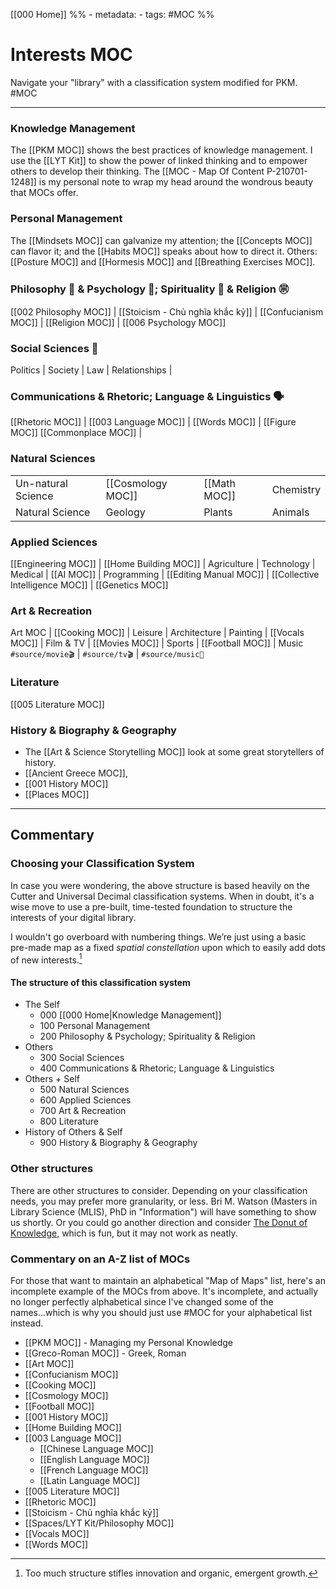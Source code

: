 [[000 Home]]
%% - metadata:
	- tags: #MOC %% 
# Interests MOC
Navigate your "library" with a classification system modified for PKM. #MOC

---
### Knowledge Management
The [[PKM MOC]] shows the best practices of knowledge management. I use the [[LYT Kit]] to show the power of linked thinking and to empower others to develop their thinking. The [[MOC - Map Of Content P-210701-1248]] is my personal note to wrap my head around the wondrous beauty that MOCs offer.

### Personal Management
The [[Mindsets MOC]] can galvanize my attention; the [[Concepts MOC]] can flavor it; and the [[Habits MOC]] speaks about how to direct it. Others: [[Posture MOC]] and [[Hormesis MOC]] and [[Breathing Exercises MOC]].

### Philosophy 🤔 & Psychology 🧠; Spirituality 🙏 & Religion ㊪
[[002 Philosophy MOC]] | [[Stoicism - Chủ nghĩa khắc kỷ]] | [[Confucianism MOC]] |
[[Religion MOC]] | [[006 Psychology MOC]]

### Social Sciences 👥
Politics | Society | Law | Relationships | 

### Communications & Rhetoric; Language & Linguistics 🗣
[[Rhetoric MOC]] | [[003 Language MOC]] | [[Words MOC]] | [[Figure MOC]]
[[Commonplace MOC]] |


### Natural Sciences
| | | | |
|--|--|--|--|
|Un-natural Science| [[Cosmology MOC]] | [[Math MOC]] | Chemistry |
|Natural Science| Geology | Plants | Animals |


### Applied Sciences
[[Engineering MOC]] | [[Home Building MOC]] | Agriculture |
Technology | Medical | [[AI MOC]] | Programming | 
[[Editing Manual MOC]] | [[Collective Intelligence MOC]] |
[[Genetics MOC]]

### Art & Recreation
Art MOC | [[Cooking MOC]] | Leisure | 
Architecture | Painting | [[Vocals MOC]] |
Film & TV | [[Movies MOC]] | Sports | [[Football MOC]] | Music
`#source/movie🎬` | `#source/tv🎬` | `#source/music🎵`

### Literature
[[005 Literature MOC]]

### History & Biography & Geography
- The [[Art & Science Storytelling MOC]] look at some great storytellers of history. 
- [[Ancient Greece MOC]], 
- [[001 History MOC]]
- [[Places MOC]]

---
## Commentary
### Choosing your Classification System
In case you were wondering, the above structure is based heavily on the Cutter and Universal Decimal classification systems. When in doubt, it's a wise move to use a pre-built, time-tested foundation to structure the interests of your digital library.

I wouldn't go overboard with numbering things. We’re just using a basic pre-made map as a fixed *spatial constellation* upon which to easily add dots of new interests.[^1] 

#### The structure of this classification system
- The Self
	- 000 [[000 Home|Knowledge Management]]
	- 100 Personal Management
	- 200 Philosophy & Psychology; Spirituality & Religion
- Others
	- 300 Social Sciences
	- 400 Communications & Rhetoric; Language & Linguistics
- Others + Self
	- 500 Natural Sciences
	- 600 Applied Sciences
	- 700 Art & Recreation
	- 800 Literature
- History of Others & Self
	- 900 History & Biography & Geography

### Other structures
There are other structures to consider. Depending on your classification needs, you may prefer more granularity, or less. Bri M. Watson (Masters in Library Science (MLIS), PhD in "Information") will have something to show us shortly. Or you could go another direction and consider [The Donut of Knowledge](https://c2.staticflickr.com/2/1846/29852456427_d59d142757_b.jpg), which is fun, but it may not work as neatly. 


### Commentary on an A-Z list of MOCs
For those that want to maintain an alphabetical "Map of Maps" list, here's an incomplete example of the MOCs from above. It's incomplete, and actually no longer perfectly alphabetical since I've changed some of the names...which is why you should just use #MOC for your alphabetical list instead.

- [[PKM MOC]] - Managing my Personal Knowledge
- [[Greco-Roman MOC]] - Greek, Roman
- [[Art MOC]]
- [[Confucianism MOC]]
- [[Cooking MOC]]
- [[Cosmology MOC]]
- [[Football MOC]]
- [[001 History MOC]]
- [[Home Building MOC]]
- [[003 Language MOC]]
	- [[Chinese Language MOC]]
	- [[English Language MOC]]
	- [[French Language MOC]]
	- [[Latin Language MOC]]
- [[005 Literature MOC]]
- [[Rhetoric MOC]]
- [[Stoicism - Chủ nghĩa khắc kỷ]]
- [[Spaces/LYT Kit/Philosophy MOC]]
- [[Vocals MOC]]
- [[Words MOC]]

[^1]: Too much structure stifles innovation and organic, emergent growth.